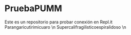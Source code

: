 # PruebaPUMM
Este es un repositorio para probar conexión en Repl.it
Parangaricutirimicuaro \n
Supercalifragilisticoespiralidoso \n